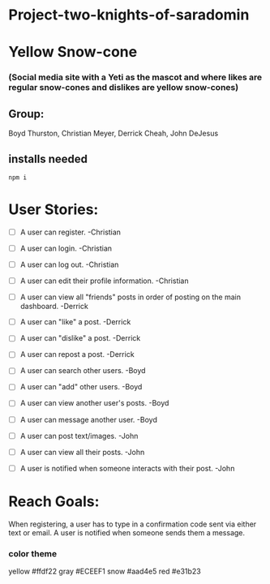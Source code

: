 # Project-two-knights-of-saradomin


# Yellow Snow-cone 

### (Social media site with a Yeti as the mascot and where likes are regular snow-cones and dislikes are yellow snow-cones)

## Group:
Boyd Thurston, Christian Meyer, Derrick Cheah, John DeJesus

## installs needed 

```
npm i 
```

# User Stories:
- [ ] A user can register. -Christian
- [ ] A user can login. -Christian
- [ ] A user can log out. -Christian
- [ ] A user can edit their profile information. -Christian

- [ ] A user can view all "friends" posts in order of posting on the main dashboard. -Derrick
- [ ] A user can "like" a post. -Derrick
- [ ] A user can "dislike" a post. -Derrick
- [ ] A user can repost a post. -Derrick

- [ ] A user can search other users. -Boyd
- [ ] A user can "add" other users. -Boyd
- [ ] A user can view another user's posts. -Boyd
- [ ] A user can message another user. -Boyd

- [ ] A user can post text/images. -John
- [ ] A user can view all their posts. -John
- [ ] A user is notified when someone interacts with their post. -John

# Reach Goals:
When registering, a user has to type in a confirmation code sent via either text or email.
A user is notified when someone sends them a message. 

### color theme 

yellow #ffdf22
gray #ECEEF1
snow #aad4e5
red #e31b23
